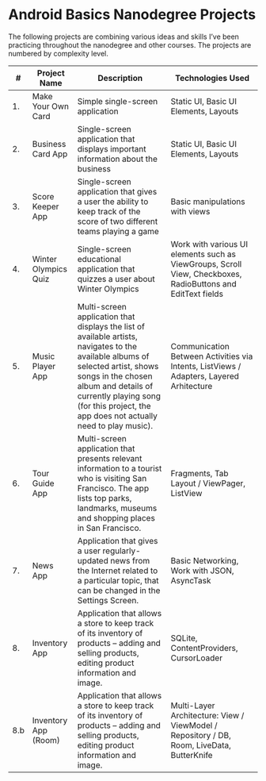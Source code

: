 # Android Basics Nanodegree Projects

The following projects are combining various ideas and skills I’ve been practicing throughout the nanodegree and other courses. The projects are numbered by complexity level. 

| # | Project Name | Description | Technologies Used |
| --- |--- | --- | --- |
| 1. | Make Your Own Card | Simple single-screen application | Static UI, Basic UI Elements, Layouts	|
| 2. | Business Card App | Single-screen application that displays important information about the business | Static UI, Basic UI Elements, Layouts|
| 3. | Score Keeper App | Single-screen application that gives a user the ability to keep track of the score of two different teams playing a game | Basic manipulations with views |
| 4. | Winter Olympics Quiz | Single-screen educational application that quizzes a user about Winter Olympics | Work with various UI elements such as ViewGroups, Scroll View, Checkboxes, RadioButtons and EditText fields |
| 5. | Music Player App | Multi-screen application that displays the list of available artists, navigates to the available albums of selected artist, shows songs in the chosen album and details of currently playing song (for this project, the app does not actually need to play music). |	Communication Between Activities via Intents, ListViews	/ Adapters, Layered Arhitecture |
| 6. | Tour Guide App | Multi-screen application that presents relevant information to a tourist who is visiting San Francisco. The app lists top parks, landmarks, museums and shopping places in San Francisco. | Fragments, Tab Layout / ViewPager, ListView |
| 7. | News App | Application that gives a user regularly-updated news from the Internet related to a particular topic, that can be changed in the Settings Screen. | Basic Networking, Work with JSON, AsyncTask |
| 8. | Inventory App | Application that allows a store to keep track of its inventory of products – adding and selling products, editing product information and image. | SQLite, ContentProviders, CursorLoader |
| 8.b | Inventory App (Room) | Application that allows a store to keep track of its inventory of products – adding and selling products, editing product information and image. | Multi-Layer Architecture: View / ViewModel / Repository / DB, Room, LiveData, ButterKnife	|
